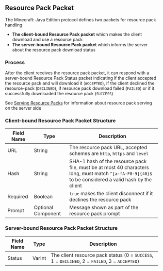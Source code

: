 ## Resource Pack Packet
The Minecraft: Java Edition protocol defines two packets for resource pack
handling
- **The client-bound Resource Pack packet** which makes the client download and use a resource pack
- **The server-bound Resource Pack packet** which informs the server about the resource pack download status


### Process
After the client receives the resource pack packet, it can respond with
a server-bound Resource Pack Status packet indicating if the client
accepted the resource pack and will download it (`ACCEPTED`), if the
client declined the resource-pack (`DECLINED`), if resource pack download
failed (`FAILED`) or if it successfully downloaded the resource pack (`SUCCESS`)

See [Serving Resource Packs](serving.md) for information about resource pack
serving on the server side


### Client-bound Resource Pack Packet Structure

| Field Name | Type | Description |
|------------|---------|-------------|
| URL        | String  | The resource pack URL, accepted schemes are `http`, `https` and `level`
| Hash       | String  | SHA-1 hash of the resource pack file, must be at most 40 characters long, must match `^[a-fA-F0-9]{40}$` to be considered a valid hash by the client
| Required   | Boolean | `true` makes the client disconnect if it declines the resource pack
| Prompt     | Optional Component | Message shown as part of the resource pack prompt


### Server-bound Resource Pack Packet Structure

| Field Name | Type | Description |
|---|---|---|
| Status | VarInt | The client resource pack status (0 = `SUCCESS`, 1 = `DECLINED`, 2 = `FAILED`, 3 = `ACCEPTED`)